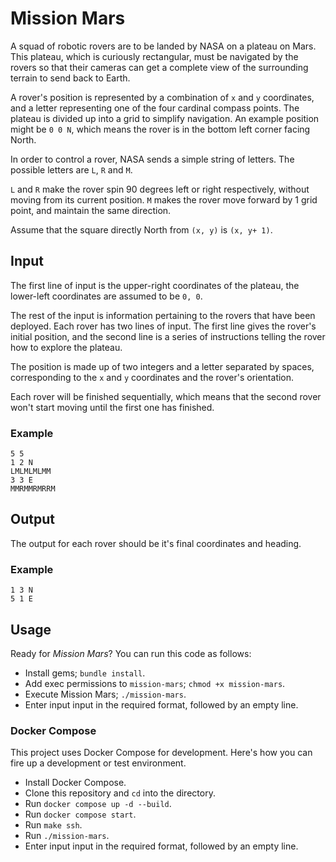 # Mission Mars

A squad of robotic rovers are to be landed by NASA on a plateau on Mars. This
plateau, which is curiously rectangular, must be navigated by the rovers so
that their cameras can get a complete view of the surrounding terrain to send
back to Earth.

A rover's position is represented by a combination of `x` and `y` coordinates,
and a letter representing one of the four cardinal compass points. The plateau
is divided up into a grid to simplify navigation. An example position might be
`0 0 N`, which means the rover is in the bottom left corner facing North.

In order to control a rover, NASA sends a simple string of letters. The
possible letters are `L`, `R` and `M`.

`L` and `R` make the rover spin 90 degrees left or right respectively, without
moving from its current position. `M` makes the rover move forward by 1 grid
point, and maintain the same direction.

Assume that the square directly North from `(x, y)` is `(x, y+ 1)`.

## Input

The first line of input is the upper-right coordinates of the plateau, the
lower-left coordinates are assumed to be `0, 0`.

The rest of the input is information pertaining to the rovers that have been
deployed. Each rover has two lines of input. The first line gives the rover's
initial position, and the second line is a series of instructions telling the
rover how to explore the plateau.

The position is made up of two integers and a letter separated by spaces,
corresponding to the `x` and `y` coordinates and the rover's orientation.

Each rover will be finished sequentially, which means that the second rover
won't start moving until the first one has finished.

### Example

```
5 5
1 2 N
LMLMLMLMM
3 3 E
MMRMMRMRRM
```

## Output

The output for each rover should be it's final coordinates and heading.

### Example

```
1 3 N
5 1 E
```

## Usage

Ready for _Mission Mars_? You can run this code as follows:

  * Install gems; `bundle install`.
  * Add exec permissions to `mission-mars`; `chmod +x mission-mars`.
  * Execute Mission Mars; `./mission-mars`.
  * Enter input input in the required format, followed by an empty line.

### Docker Compose

This project uses Docker Compose for development. Here's how you can fire up a
development or test environment.

  * Install Docker Compose.
  * Clone this repository and `cd` into the directory.
  * Run `docker compose up -d --build`.
  * Run `docker compose start`.
  * Run `make ssh`.
  * Run `./mission-mars`.
  * Enter input input in the required format, followed by an empty line.

